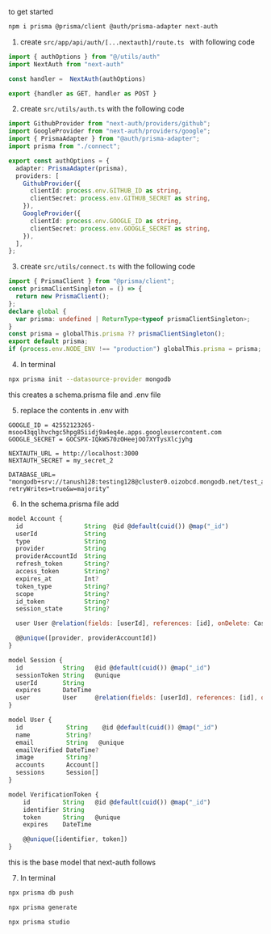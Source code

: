 to get started
```sh
npm i prisma @prisma/client @auth/prisma-adapter next-auth
```

1) create `src/app/api/auth/[...nextauth]/route.ts ` with following code

```typescript
import { authOptions } from "@/utils/auth"
import NextAuth from "next-auth"

const handler =  NextAuth(authOptions)

export {handler as GET, handler as POST }
```
2) create `src/utils/auth.ts` with the following code

```typescript
import GithubProvider from "next-auth/providers/github";
import GoogleProvider from "next-auth/providers/google";
import { PrismaAdapter } from "@auth/prisma-adapter";
import prisma from "./connect";

export const authOptions = {
  adapter: PrismaAdapter(prisma),
  providers: [
    GithubProvider({
      clientId: process.env.GITHUB_ID as string,
      clientSecret: process.env.GITHUB_SECRET as string,
    }),
    GoogleProvider({
      clientId: process.env.GOOGLE_ID as string,
      clientSecret: process.env.GOOGLE_SECRET as string,
    }),
  ],
};

```
3) create `src/utils/connect.ts` with the following code
```typescript
import { PrismaClient } from "@prisma/client";
const prismaClientSingleton = () => {
  return new PrismaClient();
};
declare global {
  var prisma: undefined | ReturnType<typeof prismaClientSingleton>;
}
const prisma = globalThis.prisma ?? prismaClientSingleton();
export default prisma;
if (process.env.NODE_ENV !== "production") globalThis.prisma = prisma;
```

4) In terminal
```sh  
npx prisma init --datasource-provider mongodb
```
this creates a schema.prisma file and .env file

5) replace the contents in .env with 
```
GOOGLE_ID = 42552123265-msoo43qqlhvchgc5hpg85iidj9a4eq4e.apps.googleusercontent.com
GOOGLE_SECRET = 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

NEXTAUTH_URL = http://localhost:3000
NEXTAUTH_SECRET = my_secret_2

DATABASE_URL= "mongodb+srv://tanush128:testing128@cluster0.oizobcd.mongodb.net/test_app_2?retryWrites=true&w=majority"
```

6) In the schema.prisma file add
```javascript
model Account {
  id                 String  @id @default(cuid()) @map("_id")
  userId             String
  type               String
  provider           String
  providerAccountId  String
  refresh_token      String?  
  access_token       String?  
  expires_at         Int?
  token_type         String?
  scope              String?
  id_token           String? 
  session_state      String?

  user User @relation(fields: [userId], references: [id], onDelete: Cascade)

  @@unique([provider, providerAccountId])
}

model Session {
  id           String   @id @default(cuid()) @map("_id")
  sessionToken String   @unique
  userId       String
  expires      DateTime
  user         User     @relation(fields: [userId], references: [id], onDelete: Cascade)
}

model User {
  id            String    @id @default(cuid()) @map("_id")
  name          String?
  email         String   @unique
  emailVerified DateTime?
  image         String?
  accounts      Account[]
  sessions      Session[]
}

model VerificationToken {
    id         String   @id @default(cuid()) @map("_id")
    identifier String
    token      String   @unique
    expires    DateTime

    @@unique([identifier, token])
}
```
this is the base model that next-auth follows

7) In terminal 
```sh
npx prisma db push
```
```sh
npx prisma generate
```
```sh
npx prisma studio
```






